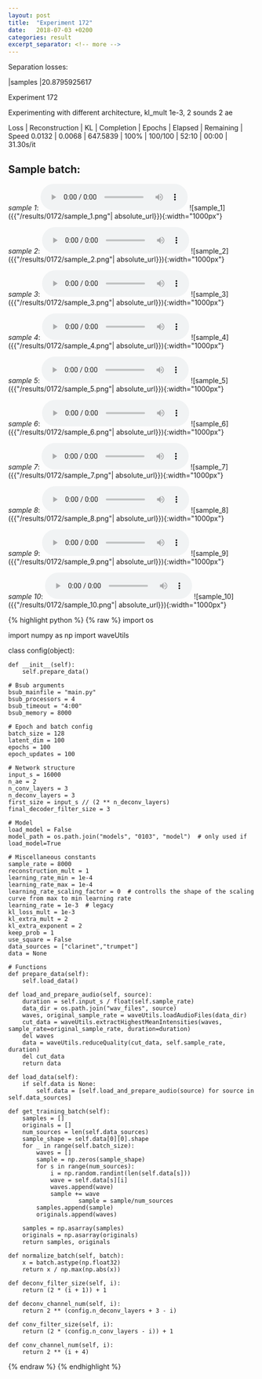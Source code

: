 ```yaml
---
layout: post
title:  "Experiment 172"
date:   2018-07-03 +0200
categories: result
excerpt_separator: <!-- more -->
---
```

Separation losses:

|samples
|20.8795925617<!-- more -->

Experiment 172

Experimenting with different architecture, kl_mult 1e-3, 2 sounds 2 ae

Loss | Reconstruction | KL | Completion | Epochs | Elapsed | Remaining | Speed
0.0132 | 0.0068 | 647.5839 | 100% | 100/100 | 52:10 | 00:00 | 31.30s/it

## **Sample batch**:
_sample 1_:
<audio src="/ResultsOverview/results/0172/sample_1.wav" controls preload></audio>
![sample_1]({{"/results/0172/sample_1.png"| absolute_url}}){:width="1000px"}

_sample 2_:
<audio src="/ResultsOverview/results/0172/sample_2.wav" controls preload></audio>
![sample_2]({{"/results/0172/sample_2.png"| absolute_url}}){:width="1000px"}

_sample 3_:
<audio src="/ResultsOverview/results/0172/sample_3.wav" controls preload></audio>
![sample_3]({{"/results/0172/sample_3.png"| absolute_url}}){:width="1000px"}

_sample 4_:
<audio src="/ResultsOverview/results/0172/sample_4.wav" controls preload></audio>
![sample_4]({{"/results/0172/sample_4.png"| absolute_url}}){:width="1000px"}

_sample 5_:
<audio src="/ResultsOverview/results/0172/sample_5.wav" controls preload></audio>
![sample_5]({{"/results/0172/sample_5.png"| absolute_url}}){:width="1000px"}

_sample 6_:
<audio src="/ResultsOverview/results/0172/sample_6.wav" controls preload></audio>
![sample_6]({{"/results/0172/sample_6.png"| absolute_url}}){:width="1000px"}

_sample 7_:
<audio src="/ResultsOverview/results/0172/sample_7.wav" controls preload></audio>
![sample_7]({{"/results/0172/sample_7.png"| absolute_url}}){:width="1000px"}

_sample 8_:
<audio src="/ResultsOverview/results/0172/sample_8.wav" controls preload></audio>
![sample_8]({{"/results/0172/sample_8.png"| absolute_url}}){:width="1000px"}

_sample 9_:
<audio src="/ResultsOverview/results/0172/sample_9.wav" controls preload></audio>
![sample_9]({{"/results/0172/sample_9.png"| absolute_url}}){:width="1000px"}

_sample 10_:
<audio src="/ResultsOverview/results/0172/sample_10.wav" controls preload></audio>
![sample_10]({{"/results/0172/sample_10.png"| absolute_url}}){:width="1000px"}


{% highlight python %}
{% raw %}
import os

import numpy as np
import waveUtils


class config(object):

	def __init__(self):
		self.prepare_data()

	# Bsub arguments
	bsub_mainfile = "main.py"
	bsub_processors = 4
	bsub_timeout = "4:00"
	bsub_memory = 8000

	# Epoch and batch config
	batch_size = 128
	latent_dim = 100
	epochs = 100
	epoch_updates = 100

	# Network structure
	input_s = 16000
	n_ae = 2
	n_conv_layers = 3
	n_deconv_layers = 3
	first_size = input_s // (2 ** n_deconv_layers)
	final_decoder_filter_size = 3

	# Model
	load_model = False
	model_path = os.path.join("models", "0103", "model")  # only used if load_model=True

	# Miscellaneous constants
	sample_rate = 8000
	reconstruction_mult = 1
	learning_rate_min = 1e-4
	learning_rate_max = 1e-4
	learning_rate_scaling_factor = 0  # controlls the shape of the scaling curve from max to min learning rate
	learning_rate = 1e-3  # legacy
	kl_loss_mult = 1e-3
	kl_extra_mult = 2
	kl_extra_exponent = 2
	keep_prob = 1
	use_square = False
	data_sources = ["clarinet","trumpet"]
	data = None

	# Functions
	def prepare_data(self):
		self.load_data()

	def load_and_prepare_audio(self, source):
		duration = self.input_s / float(self.sample_rate)
		data_dir = os.path.join("wav_files", source)
		waves, original_sample_rate = waveUtils.loadAudioFiles(data_dir)
		cut_data = waveUtils.extractHighestMeanIntensities(waves, sample_rate=original_sample_rate, duration=duration)
		del waves
		data = waveUtils.reduceQuality(cut_data, self.sample_rate, duration)
		del cut_data
		return data

	def load_data(self):
		if self.data is None:
			self.data = [self.load_and_prepare_audio(source) for source in self.data_sources]

	def get_training_batch(self):
		samples = []
		originals = []
		num_sources = len(self.data_sources)
		sample_shape = self.data[0][0].shape
		for _ in range(self.batch_size):
			waves = []
			sample = np.zeros(sample_shape)
			for s in range(num_sources):
				i = np.random.randint(len(self.data[s]))
				wave = self.data[s][i]
				waves.append(wave)
				sample += wave
                        sample = sample/num_sources
			samples.append(sample)
			originals.append(waves)

		samples = np.asarray(samples)
		originals = np.asarray(originals)
		return samples, originals

	def normalize_batch(self, batch):
		x = batch.astype(np.float32)
		return x / np.max(np.abs(x))

	def deconv_filter_size(self, i):
		return (2 * (i + 1)) + 1

	def deconv_channel_num(self, i):
		return 2 ** (config.n_deconv_layers + 3 - i)

	def conv_filter_size(self, i):
		return (2 * (config.n_conv_layers - i)) + 1

	def conv_channel_num(self, i):
		return 2 ** (i + 4)

{% endraw %}
{% endhighlight %}
